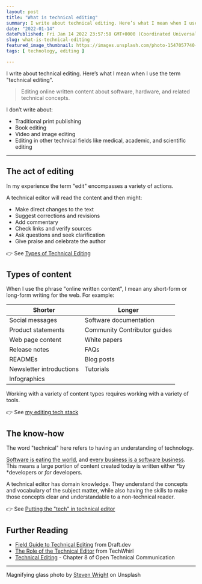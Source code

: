 ```yaml
---
layout: post
title: "What is technical editing"
summary: I write about technical editing. Here’s what I mean when I use the term "technical editing".
date: "2022-01-14"
datePublished: Fri Jan 14 2022 23:57:58 GMT+0000 (Coordinated Universal Time)
slug: what-is-technical-editing
featured_image_thumbnail: https://images.unsplash.com/photo-1547057740-4b18aac8eed2?ixlib=rb-4.0.3&ixid=M3wxMjA3fDB8MHxwaG90by1wYWdlfHx8fGVufDB8fHx8fA%3D%3D&auto=format&fit=crop&w=387&q=80
tags: [ technology, editing ]

---
```


I write about technical editing. Here’s what I mean when I use the term "technical editing".

> Editing online written content about software, hardware, and related technical concepts.

I don’t write about:

- Traditional print publishing
- Book editing
- Video and image editing
- Editing in other technical fields like medical, academic, and scientific editing

---

## The act of editing

In my experience the term "edit" encompasses a variety of actions. 

A technical editor will read the content and then might:

- Make direct changes to the text
- Suggest corrections and revisions
- Add commentary 
- Check links and verify sources
- Ask questions and seek clarification
- Give praise and celebrate the author

👉 See [Types of Technical Editing](https://flicstar.com/types-of-tech-editing)

## Types of content

When I use the phrase "online written content", I mean any short-form or long-form writing for the web. For example:

| **Shorter** | **Longer** |
|--- | ---|
| Social messages | Software documentation |
| Product statements | Community Contributor guides |
| Web page content | White papers |
| Release notes | FAQs |
| READMEs | Blog posts |
| Newsletter introductions | Tutorials  |
| Infographics  |  |

Working with a variety of content types requires working with a variety of tools.

👉 See [my editing tech stack](https://flicstar.com/tech-stack)


## The know-how

The word "technical" here refers to having an understanding of technology. 

[Software is eating the world](https://a16z.com/2011/08/20/why-software-is-eating-the-world/), and [every business is a software business](https://resources.sei.cmu.edu/library/asset-view.cfm?assetid=30368). This means a large portion of content created today is written either *by *developers or *for* developers. 

A technical editor has domain knowledge. They understand the concepts and vocabulary of the subject matter, while also having the skills to make those concepts clear and understandable to a non-technical reader. 

👉 See [Putting the "tech" in technical editor](https://flicstar.com/domain-knowledge)


## Further Reading


- [Field Guide to Technical Editing](https://draft.dev/learn/technical-editing) from Draft.dev
- [The Role of the Technical Editor](https://techwhirl.com/foundations-the-role-of-the-technical-editor/) from TechWhirl
- [Technical Editing](https://alg.manifoldapp.org/read/open-technical-communication/section/19abea6b-932a-4efd-a70d-9f1123dd4b08) - Chapter 8 of Open Technical Communication 


---

Magnifying glass photo by [Steven Wright](https://unsplash.com/photos/mq8QogEBy00) on Unsplash
